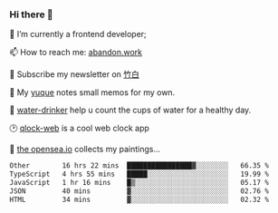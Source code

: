 ### Hi there 👋

<!--
**Alfxjx/Alfxjx** is a ✨ _special_ ✨ repository because its `README.md` (this file) appears on your GitHub profile.

Here are some ideas to get you started:

- 🔭 I’m currently working on ...
- 🌱 I’m currently learning ...
- 👯 I’m looking to collaborate on ...
- 🤔 I’m looking for help with ...
- 💬 Ask me about ...
- 📫 How to reach me: ...
- 😄 Pronouns: ...
- ⚡ Fun fact: ...
-->
🔭  I’m currently a frontend developer;

📫  How to reach me: [abandon.work](https://www.abandon.work/)

🎉  Subscribe my newsletter on [竹白](https://alfxjx.zhubai.love/)

🌱  My [yuque](https://www.yuque.com/alfxjx) notes small memos for my own.

🥤  [water-drinker](https://weldingboys.vercel.app/water) help u count the cups of water for a healthy day.

🕑  [qlock-web](https://qlock-web.vercel.app) is a cool web clock app

🌊  [the opensea.io](https://opensea.io/assets/0x495f947276749ce646f68ac8c248420045cb7b5e/29433830147332339639115006737701029562687338063458078299874716625823015632897) collects my paintings...

<!--START_SECTION:waka-->

```txt
Other        16 hrs 22 mins  ████████████████▓░░░░░░░░   66.35 %
TypeScript   4 hrs 55 mins   █████░░░░░░░░░░░░░░░░░░░░   19.99 %
JavaScript   1 hr 16 mins    █▒░░░░░░░░░░░░░░░░░░░░░░░   05.17 %
JSON         40 mins         ▓░░░░░░░░░░░░░░░░░░░░░░░░   02.76 %
HTML         34 mins         ▓░░░░░░░░░░░░░░░░░░░░░░░░   02.32 %
```

<!--END_SECTION:waka-->

